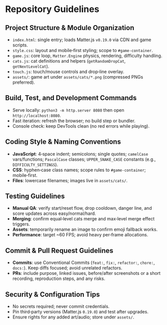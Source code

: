 # Repository Guidelines

## Project Structure & Module Organization
- `index.html`: single entry; loads Matter.js `v0.19.0` via CDN and game scripts.
- `style.css`: layout and mobile‑first styling; scope to `#game-container`.
- `game.js`: core loop, `Matter.Engine` physics, rendering, difficulty handling.
- `cats.js`: cat definitions and helpers (`getRandomDropCat`, `getNextLevelCat`).
- `touch.js`: touch/mouse controls and drop‑line overlay.
- `assets/`: game art under `assets/cats/*.png` (compressed PNGs preferred).

## Build, Test, and Development Commands
- Serve locally: `python3 -m http.server 8080` then open `http://localhost:8080`.
- Fast iteration: refresh the browser; no build step or bundler.
- Console check: keep DevTools clean (no red errors while playing).

## Coding Style & Naming Conventions
- **JavaScript**: 4‑space indent; semicolons; single quotes; `camelCase` vars/functions; `PascalCase` classes; `UPPER_SNAKE_CASE` constants (e.g., `DIFFICULTY_SETTINGS`).
- **CSS**: hyphen‑case class names; scope rules to `#game-container`; mobile‑first.
- **Files**: lowercase filenames; images live in `assets/cats/`.

## Testing Guidelines
- **Manual QA**: verify start/reset flow, drop cooldown, danger line, and score updates across easy/normal/hard.
- **Merging**: confirm equal‑level cats merge and max‑level merge effect triggers.
- **Assets**: temporarily rename an image to confirm emoji fallback works.
- **Performance**: target ~60 FPS; avoid heavy per‑frame allocations.

## Commit & Pull Request Guidelines
- **Commits**: use Conventional Commits (`feat:`, `fix:`, `refactor:`, `chore:`, `docs:`). Keep diffs focused; avoid unrelated refactors.
- **PRs**: include purpose, linked issues, before/after screenshots or a short recording, reproduction steps, and any risks.

## Security & Configuration Tips
- No secrets required; never commit credentials.
- Pin third‑party versions (Matter.js `0.19.0`) and test after upgrades.
- Ensure rights for any added art/audio; store under `assets/`.

